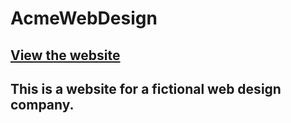 ﻿# AcmeWebDesign
 [View the website](https://heuristic-raman-5439cd.netlify.app/)
 ---
 
 ## This is a website for a fictional web design company.
